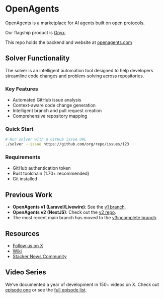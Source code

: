 # OpenAgents

OpenAgents is a marketplace for AI agents built on open protocols.

Our flagship product is [Onyx](https://github.com/OpenAgentsInc/onyx).

This repo holds the backend and website at [openagents.com](https://openagents.com)

## Solver Functionality

The solver is an intelligent automation tool designed to help developers streamline code changes and problem-solving across repositories.

### Key Features
- Automated GitHub issue analysis
- Context-aware code change generation
- Intelligent branch and pull request creation
- Comprehensive repository mapping

### Quick Start

```bash
# Run solver with a GitHub issue URL
./solver --issue https://github.com/org/repo/issues/123
```

### Requirements
- GitHub authentication token
- Rust toolchain (1.70+ recommended)
- Git installed


## Previous Work

- **OpenAgents v1 (Laravel/Livewire)**: See the [v1 branch](https://github.com/OpenAgentsInc/openagents/tree/v1).
- **OpenAgents v2 (NextJS)**: Check out the [v2 repo](https://github.com/OpenAgentsInc/v2).
- The most recent main branch has moved to the [v3incomplete branch](https://github.com/OpenAgentsInc/openagents/tree/v3incomplete).

## Resources

- [Follow us on X](https://x.com/OpenAgentsInc)
- [Wiki](https://github.com/OpenAgentsInc/openagents/wiki)
- [Stacker News Community](https://stacker.news/~openagents)

## Video Series

We’ve documented a year of development in 150+ videos on X.
Check out [episode one](https://twitter.com/OpenAgentsInc/status/1721942435125715086) or see the [full episode list](https://github.com/OpenAgentsInc/openagents/wiki/Video-Series).
